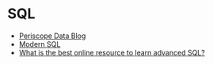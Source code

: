# SQL

* [Periscope Data Blog](https://www.periscopedata.com/blog/)
* [Modern SQL](http://modern-sql.com/)
* [What is the best online resource to learn advanced SQL?](https://news.ycombinator.com/item?id=13417326)